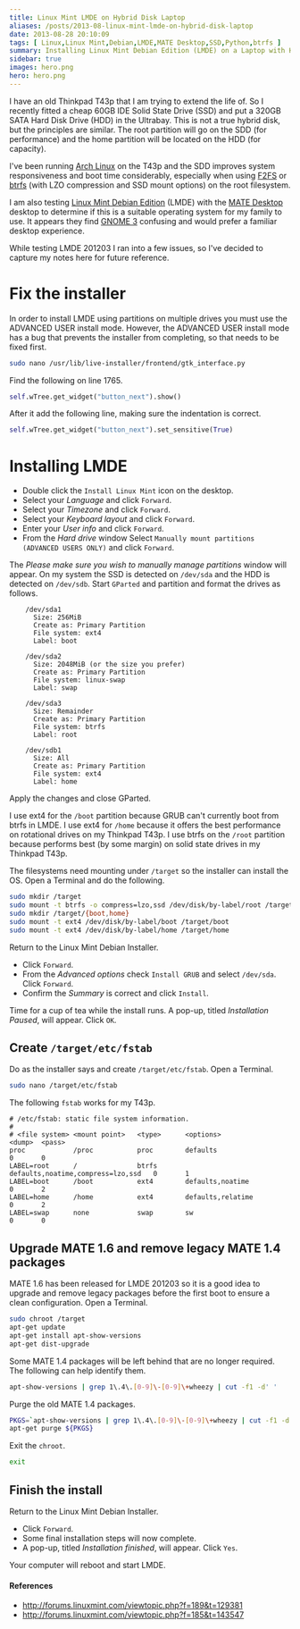 ```yaml
---
title: Linux Mint LMDE on Hybrid Disk Laptop
aliases: /posts/2013-08-linux-mint-lmde-on-hybrid-disk-laptop
date: 2013-08-28 20:10:09
tags: [ Linux,Linux Mint,Debian,LMDE,MATE Desktop,SSD,Python,btrfs ]
summary: Installing Linux Mint Debian Edition (LMDE) on a Laptop with Hybrid Disk
sidebar: true
images: hero.png
hero: hero.png
---
```


I have an old Thinkpad T43p that I am trying to extend the life of. So I  recently
fitted a cheap 60GB IDE Solid State Drive (SSD) and put a 320GB SATA Hard Disk
Drive (HDD) in the Ultrabay. This is not a true hybrid disk, but the principles
are similar. The root partition will go on the SDD (for performance) and the
home partition will be located on the HDD (for capacity).

I've been running [Arch Linux](http://www.archlinux.org) on the T43p and the SDD
improves system responsiveness and boot time considerably, especially when using
[F2FS](http://en.wikipedia.org/wiki/F2FS) or
[btrfs](https://btrfs.wiki.kernel.org/index.php/Main_Page) (with LZO
compression and SSD mount options) on the root filesystem.

I am also testing [Linux Mint Debian Edition](http://www.linuxmint.com/download_lmde.php) (LMDE)
with the [MATE Desktop](http://mate-desktop.org/) desktop to determine if this
is a suitable operating system for my family to use. It appears they find
[GNOME 3](http://www.gnome.org/gnome-3/) confusing and would prefer a familiar
desktop experience.

While testing LMDE 201203 I ran into a few issues, so I've decided to capture
my notes here for future reference.

# Fix the installer

In order to install LMDE using partitions on multiple drives you must
use the ADVANCED USER install mode. However, the ADVANCED USER install mode
has a bug that prevents the installer from completing, so that needs to be
fixed first.

```bash
sudo nano /usr/lib/live-installer/frontend/gtk_interface.py
```

Find the following on line 1765.

```python
self.wTree.get_widget("button_next").show()
```

After it add the following line, making sure the indentation is correct.

```python
self.wTree.get_widget("button_next").set_sensitive(True)
```

# Installing LMDE

  * Double click the `Install Linux Mint` icon on the desktop.
  * Select your *Language* and click `Forward`.
  * Select your *Timezone* and click `Forward`.
  * Select your *Keyboard layout* and click `Forward`.
  * Enter your *User info* and click `Forward`.
  * From the *Hard drive* window Select `Manually mount partitions (ADVANCED USERS ONLY)` and click `Forward`.

The *Please make sure you wish to manually manage partitions* window will
appear. On my system the SSD is detected on `/dev/sda` and the HDD is detected
on `/dev/sdb`. Start `GParted` and partition and format the drives as follows.

```text
    /dev/sda1
      Size: 256MiB
      Create as: Primary Partition
      File system: ext4
      Label: boot

    /dev/sda2
      Size: 2048MiB (or the size you prefer)
      Create as: Primary Partition
      File system: linux-swap
      Label: swap

    /dev/sda3
      Size: Remainder
      Create as: Primary Partition
      File system: btrfs
      Label: root

    /dev/sdb1
      Size: All
      Create as: Primary Partition
      File system: ext4
      Label: home
```

Apply the changes and close GParted.

I use ext4 for the `/boot` partition because GRUB can't currently boot from btrfs
in LMDE. I use ext4 for `/home` because it offers the best performance on rotational
drives on my Thinkpad T43p. I use btrfs on the `/root` partition because performs
best (by some margin) on solid state drives in my Thinkpad T43p.

The filesystems need mounting under `/target` so the installer can install the
OS. Open a Terminal and do the following.

```bash
sudo mkdir /target
sudo mount -t btrfs -o compress=lzo,ssd /dev/disk/by-label/root /target
sudo mkdir /target/{boot,home}
sudo mount -t ext4 /dev/disk/by-label/boot /target/boot
sudo mount -t ext4 /dev/disk/by-label/home /target/home
```

Return to the Linux Mint Debian Installer.

  * Click `Forward`.
  * From the *Advanced options* check `Install GRUB` and select `/dev/sda`. Click `Forward`.
  * Confirm the *Summary* is correct and click `Install`.

Time for a cup of tea while the install runs. A pop-up, titled *Installation
Paused*, will appear. Click `OK`.

## Create `/target/etc/fstab`

Do as the installer says and create `/target/etc/fstab`. Open a Terminal.

```bash
sudo nano /target/etc/fstab
```

The following `fstab` works for my T43p.

```text
# /etc/fstab: static file system information.
#
# <file system> <mount point>   <type>      <options>                           <dump>  <pass>
proc            /proc           proc        defaults                            0       0
LABEL=root      /               btrfs       defaults,noatime,compress=lzo,ssd   0       1
LABEL=boot      /boot           ext4        defaults,noatime                    0       2
LABEL=home      /home           ext4        defaults,relatime                   0       2
LABEL=swap      none            swap        sw                                  0       0
```

## Upgrade MATE 1.6 and remove legacy MATE 1.4 packages

MATE 1.6 has been released for LMDE 201203 so it is a good idea to upgrade
and remove legacy packages before the first boot to ensure a clean
configuration. Open a Terminal.

```bash
sudo chroot /target
apt-get update
apt-get install apt-show-versions
apt-get dist-upgrade
```

Some MATE 1.4 packages will be left behind that are no longer required. The
following can help identify them.

```bash
apt-show-versions | grep 1\.4\.[0-9]\-[0-9]\+wheezy | cut -f1 -d' '
```

Purge the old MATE 1.4 packages.

```bash
PKGS=`apt-show-versions | grep 1\.4\.[0-9]\-[0-9]\+wheezy | cut -f1 -d' '`
apt-get purge ${PKGS}
```

Exit the `chroot`.

```bash
exit
```

## Finish the install

Return to the Linux Mint Debian Installer.

  * Click `Forward`.
  * Some final installation steps will now complete.
  * A pop-up, titled *Installation finished*, will appear. Click `Yes`.

Your computer will reboot and start LMDE.

#### References
  * <http://forums.linuxmint.com/viewtopic.php?f=189&t=129381>
  * <http://forums.linuxmint.com/viewtopic.php?f=185&t=143547>
